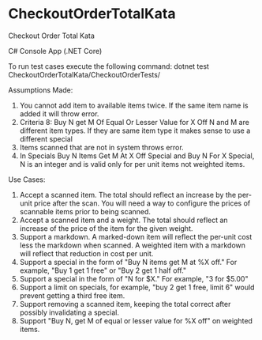 # CheckoutOrderTotalKata
Checkout Order Total Kata

C# Console App (.NET Core)

To run test cases execute the following command:
dotnet test CheckoutOrderTotalKata/CheckoutOrderTests/

Assumptions Made:
1.  You cannot add item to available items twice.  If the same item name is added it will throw error.
2.  Criteria 8: Buy N get M Of Equal Or Lesser Value for X Off
	N and M are different item types.  If they are same item type it makes sense to use a different special
3.  Items scanned that are not in system throws error.
4.  In Specials Buy N Items Get M At X Off Special and Buy N For X Special, N is an integer and is valid only for per unit items not weighted items.


Use Cases:
1. Accept a scanned item. The total should reflect an increase by the per-unit price after the scan. You will need a way to configure the prices of scannable items prior to being scanned.
2. Accept a scanned item and a weight. The total should reflect an increase of the price of the item for the given weight.
3. Support a markdown. A marked-down item will reflect the per-unit cost less the markdown when scanned. A weighted item with a markdown will reflect that reduction in cost per unit.
4. Support a special in the form of "Buy N items get M at %X off." For example, "Buy 1 get 1 free" or "Buy 2 get 1 half off."
5. Support a special in the form of "N for $X." For example, "3 for $5.00"
6. Support a limit on specials, for example, "buy 2 get 1 free, limit 6" would prevent getting a third free item.
7. Support removing a scanned item, keeping the total correct after possibly invalidating a special.
8. Support "Buy N, get M of equal or lesser value for %X off" on weighted items.